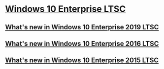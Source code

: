 # [Windows 10 Enterprise LTSC](index.md)
## [What's new in Windows 10 Enterprise 2019 LTSC](whats-new-windows-10-2019.md)
## [What's new in Windows 10 Enterprise 2016 LTSC](whats-new-windows-10-2016.md)
## [What's new in Windows 10 Enterprise 2015 LTSC](whats-new-windows-10-2015.md)
